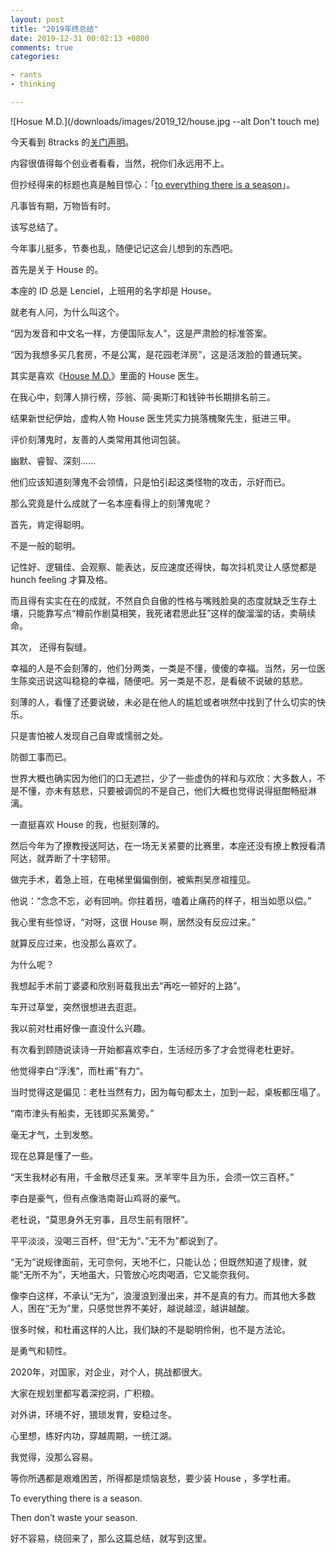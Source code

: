 ```yaml
---
layout: post
title: "2019年终总结"
date: 2019-12-31 00:02:13 +0800
comments: true
categories:

- rants
- thinking

---
```


![Hosue M.D.](/downloads/images/2019_12/house.jpg --alt Don't touch me)

今天看到 8tracks 的[关门声明](https://blog.8tracks.com/2019/12/26/to-everything-there-is-a-season/)。

内容很值得每个创业者看看，当然，祝你们永远用不上。

但抄经得来的标题也真是触目惊心：「[to everything there is a season](http://www.transcripture.com/english-chinese-ecclesiastes-3.html)」。

凡事皆有期，万物皆有时。

该写总结了。

今年事儿挺多，节奏也乱，随便记记这会儿想到的东西吧。

首先是关于 House 的。

本座的 ID 总是 Lenciel，上班用的名字却是 House。

就老有人问，为什么叫这个。

“因为发音和中文名一样，方便国际友人”，这是严肃脸的标准答案。

“因为我想多买几套房，不是公寓，是花园老洋房”，这是活泼脸的普通玩笑。

其实是喜欢《[House M.D.](https://movie.douban.com/subject/1442129/)》里面的 House 医生。

在我心中，刻薄人排行榜，莎翁、简·奥斯汀和钱钟书长期排名前三。

结果新世纪伊始，虚构人物 House 医生凭实力挑落槐聚先生，挺进三甲。

评价刻薄鬼时，友善的人类常用其他词包装。

幽默、睿智、深刻……

他们应该知道刻薄鬼不会领情，只是怕引起这类怪物的攻击，示好而已。

那么究竟是什么成就了一名本座看得上的刻薄鬼呢？

首先，肯定得聪明。

不是一般的聪明。

记性好、逻辑佳、会观察、能表达，反应速度还得快，每次抖机灵让人感觉都是 hunch feeling 才算及格。

而且得有实实在在的成就，不然自负自傲的性格与嘴贱脸臭的态度就缺乏生存土壤，只能靠写点“樽前作剧莫相笑，我死诸君思此狂”这样的酸溜溜的话，卖萌续命。

其次， 还得有裂缝。

幸福的人是不会刻薄的，他们分两类，一类是不懂，傻傻的幸福。当然，另一位医生陈奕迅说这叫稳稳的幸福，随便吧。另一类是不忍，是看破不说破的慈悲。

刻薄的人，看懂了还要说破，未必是在他人的尴尬或者哄然中找到了什么切实的快乐。

只是害怕被人发现自己自卑或懦弱之处。

防御工事而已。

世界大概也确实因为他们的口无遮拦，少了一些虚伪的祥和与欢欣：大多数人，不是不懂，亦未有慈悲，只要被调侃的不是自己，他们大概也觉得说得挺酣畅挺淋漓。

一直挺喜欢 House 的我，也挺刻薄的。

然后今年为了撩教授送阿达，在一场无关紧要的比赛里，本座还没有撩上教授看清阿达，就弄断了十字韧带。

做完手术，着急上班，在电梯里偏偏倒倒，被紫荆吴彦祖撞见。

他说：“念念不忘，必有回响。你拄着拐，嗑着止痛药的样子，相当如愿以偿。”

我心里有些惊讶，“对呀，这很 House 啊，居然没有反应过来。”

就算反应过来，也没那么喜欢了。

为什么呢？

我想起手术前丁婆婆和欣别哥载我出去“再吃一顿好的上路”。

车开过草堂，突然很想进去逛逛。

我以前对杜甫好像一直没什么兴趣。

有次看到顾随说读诗一开始都喜欢李白，生活经历多了才会觉得老杜更好。

他觉得李白“浮浅“，而杜甫”有力“。

当时觉得这是偏见：老杜当然有力，因为每句都太土，加到一起，桌板都压塌了。

“南市津头有船卖，无钱即买系篱旁。”

毫无才气，土到发憨。

现在总算是懂了一些。

“天生我材必有用，千金散尽还复来。烹羊宰牛且为乐，会须一饮三百杯。”

李白是豪气，但有点像浩南哥山鸡哥的豪气。

老杜说，“莫思身外无穷事，且尽生前有限杯”。

平平淡淡，没喝三百杯，但“无为“、”无不为”都说到了。

“无为”说规律面前，无可奈何，天地不仁，只能认怂；但既然知道了规律，就能“无所不为”，天地虽大，只管放心吃肉喝酒，它又能奈我何。

像李白这样，不承认“无为”，浪漫浪到漫出来，并不是真的有力。而其他大多数人，困在“无为”里，只感觉世界不美好，越说越涩，越讲越酸。

很多时候，和杜甫这样的人比，我们缺的不是聪明伶俐，也不是方法论。

是勇气和韧性。

2020年，对国家，对企业，对个人，挑战都很大。

大家在规划里都写着深挖洞，广积粮。

对外讲，环境不好，猥琐发育，安稳过冬。

心里想，练好内功，穿越周期，一统江湖。

我觉得，没那么容易。

等你所遇都是艰难困苦，所得都是烦恼哀愁，要少装 House ，多学杜甫。

To everything there is a season.

Then don’t waste your season.

好不容易，绕回来了，那么这篇总结，就写到这里。